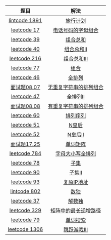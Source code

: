 |                             题目                             |                             解法                             |
| :----------------------------------------------------------: | :----------------------------------------------------------: |
|   [lintcode 1891](https://www.lintcode.com/problem/1891/)    | [旅行计划](https://github.com/pshijie/Java_interview_code/blob/main/Leetcode分类/DFSor回溯/旅行计划.java) |
| [leetcode 17](https://leetcode.cn/problems/letter-combinations-of-a-phone-number/) | [电话号码的字母组合](https://github.com/pshijie/Java_interview_code/blob/main/Leetcode分类/DFSor回溯/电话号码的字母组合.java) |
| [leetcode 39](https://leetcode.cn/problems/combination-sum/) | [组合总和](https://github.com/pshijie/Java_interview_code/blob/main/Leetcode分类/DFSor回溯/组合总和.java) |
| [leetcode 40](https://leetcode.cn/problems/combination-sum-ii/) | [组合总和Ⅱ](https://github.com/pshijie/Java_interview_code/blob/main/Leetcode分类/DFSor回溯/组合总和Ⅱ.java) |
| [leetcode 216](https://leetcode.cn/problems/combination-sum-iii/) | [组合总和Ⅲ](https://github.com/pshijie/Java_interview_code/blob/main/Leetcode分类/DFSor回溯/组合总和Ⅲ.java) |
|  [leetcode 77](https://leetcode.cn/problems/combinations/)   | [组合](https://github.com/pshijie/Java_interview_code/blob/main/Leetcode分类/DFSor回溯/组合.java) |
|  [leetcode 46](https://leetcode.cn/problems/permutations/)   | [全排列](https://github.com/pshijie/Java_interview_code/blob/main/Leetcode分类/DFSor回溯/全排列.java) |
| [面试题08.07](https://leetcode.cn/problems/permutation-i-lcci/) | [无重复字符串的排列组合](https://github.com/pshijie/Java_interview_code/blob/main/Leetcode分类/DFSor回溯/无重复字符串的排列组合.java) |
| [leetcode 47](https://leetcode.cn/problems/permutations-ii/) | [全排列Ⅱ](https://github.com/pshijie/Java_interview_code/blob/main/Leetcode分类/DFSor回溯/全排列Ⅱ.java) |
| [面试题08.08](https://leetcode.cn/problems/permutation-ii-lcci/) | [有重复字符串的排列组合](https://github.com/pshijie/Java_interview_code/blob/main/Leetcode分类/DFSor回溯/有重复字符串的排列组合.java) |
| [leetcode 60](https://leetcode.cn/problems/permutation-sequence/) | [排列序列](https://github.com/pshijie/Java_interview_code/blob/main/Leetcode分类/DFSor回溯/排列序列.java) |
|    [leetcode 51](https://leetcode.cn/problems/n-queens/)     | [N皇后](https://github.com/pshijie/Java_interview_code/blob/main/Leetcode分类/DFSor回溯/N皇后.java) |
|   [leetcode 52](https://leetcode.cn/problems/n-queens-ii/)   | [N皇后Ⅱ](https://github.com/pshijie/Java_interview_code/blob/main/Leetcode分类/DFSor回溯/N皇后Ⅱ.java) |
| [面试题17.25](https://leetcode.cn/problems/word-rectangle-lcci/) | [单词矩阵](https://github.com/pshijie/Java_interview_code/blob/main/Leetcode分类/DFSor回溯/单词矩阵.java) |
| [leetcode 784](https://leetcode.cn/problems/letter-case-permutation/) | [字母大小写全排列](https://github.com/pshijie/Java_interview_code/blob/main/Leetcode分类/DFSor回溯/字母大小写全排列.java) |
|     [leetcode 78](https://leetcode.cn/problems/subsets/)     | [子集](https://github.com/pshijie/Java_interview_code/blob/main/Leetcode分类/DFSor回溯/子集.java) |
|   [leetcode 90](https://leetcode.cn/problems/subsets-ii/)    | [子集Ⅱ](https://github.com/pshijie/Java_interview_code/blob/main/Leetcode分类/DFSor回溯/子集Ⅱ.java) |
| [leetcode 93](https://leetcode.cn/problems/restore-ip-addresses/) | [复原IP地址](https://github.com/pshijie/Java_interview_code/blob/main/Leetcode分类/DFSor回溯/复原IP地址.java) |
|    [lintcode 802](https://www.lintcode.com/problem/802/)     | [数独](https://github.com/pshijie/Java_interview_code/blob/main/Leetcode分类/DFSor回溯/数独.java) |
|  [leetcode 37](https://leetcode.cn/problems/sudoku-solver/)  | [解数独](https://github.com/pshijie/Java_interview_code/blob/main/Leetcode分类/DFSor回溯/解数独.java) |
| [leetcode 329](https://leetcode.cn/problems/longest-increasing-path-in-a-matrix/) | [矩阵中的最长递增路径](https://github.com/pshijie/Java_interview_code/blob/main/Leetcode分类/DFSor回溯/矩阵中的最长递增路径.java) |
|   [leetcode 79](https://leetcode.cn/problems/word-search/)   | [单词搜索](https://github.com/pshijie/Java_interview_code/blob/main/Leetcode分类/DFSor回溯/单词搜索.java) |
| [leetcode 1306](https://leetcode.cn/problems/jump-game-iii/) | [跳跃游戏Ⅲ](https://github.com/pshijie/Java_interview_code/blob/main/Leetcode分类/DFSor回溯/跳跃游戏Ⅲ.java) |


